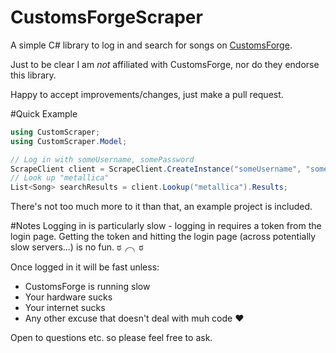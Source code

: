 # CustomsForgeScraper
A simple C# library to log in and search for songs on [CustomsForge](http://www.customsforge.com).

Just to be clear I am *not* affiliated with CustomsForge, nor do they endorse this library.

Happy to accept improvements/changes, just make a pull request.

#Quick Example
```C#
using CustomScraper;
using CustomScraper.Model;

// Log in with someUsername, somePassword
ScrapeClient client = ScrapeClient.CreateInstance("someUsername", "somePassword");
// Look up "metallica"
List<Song> searchResults = client.Lookup("metallica").Results;
```

There's not too much more to it than that, an example project is included.

#Notes
Logging in is particularly slow - logging in requires a token from the login page. Getting the token and hitting the login page (across potentially slow servers...) is no fun. ಠ╭╮ಠ

Once logged in it will be fast unless:
* CustomsForge is running slow
* Your hardware sucks
* Your internet sucks
* Any other excuse that doesn't deal with muh code ♥

Open to questions etc. so please feel free to ask.
